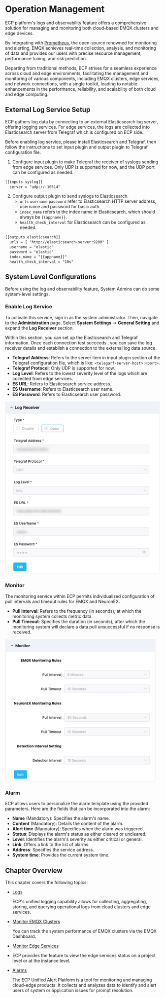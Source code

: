 # Operation Management

ECP platform's logs and observability feature offers a comprehensive solution for managing and monitoring both cloud-based EMQX clusters and edge devices. 

By integrating with [Prometheus](https://prometheus.io/docs/introduction/overview/), the open-source renowned for monitoring and alerting, EMQX achieves real-time collection, analysis, and monitoring of data and provides our users with precise resource management, performance tuning, and risk prediction. 

Departing from traditional methods, ECP strives for a seamless experience across cloud and edge environments, facilitating the management and monitoring of various components, including EMQX clusters, edge services, and network connections, with a single toolkit, leading to notable enhancements in the performance, reliability, and scalability of both cloud and edge computing.

## External Log Service Setup

ECP gathers log data by connecting to an external Elasticsearch log server, offering logging services. For edge services, the logs are collected into Elasticsearch server from Telegraf which is configured on ECP side.

Before enabling log service, please install Elasticsearch and Telegraf, then follow the instructions to set input plugin and output plugin to Telegraf configuration file.

1. Configure input plugin to make Telegraf the receiver of syslogs sending from edge services. Only UDP is supported for now, and the UDP port can be configured as needed.

```
[[inputs.syslog]]
  server = "udp://:10514"
```
2. Configure output plugin to send syslogs to Elasticsearch.
   - `urls`  `username`  `password` refer to Elasticsearch HTTP server address, username and password for basic auth.
   - `index_name` refers to the index name in Elasticsearch, which should always be <code v-pre>{{appname}}</code>.
   -  `health_check_interval` for Elasticsearch can be configured as needed.

```
[[outputs.elasticsearch]]
  urls = [ "http://elasticsearch-server:9200" ]
  username = "elastic"
  password = "elastic"
  index_name = "{{appname}}"
  health_check_interval = "10s"
```

## System Level Configurations

Before using the log and observability feature, System Admins can do some system-level settings. 

### Enable Log Service

To activate this service, sign in as the system administrator. Then, navigate to the **Administration** page. Select **System Settings** -> **General Setting** and expand the **Log Receiver** section. 

Within this section, you can set up the Elasticsearch and Telegraf information. Once each connection test succeeds , you can save the log receiver details and establish a connection to the external log data source.

- **Telegraf Address**: Refers to the server item in input plugin section of the Telegraf configuration file, which is like: `<telegarf-server-host>:<port>`.
- **Telegraf Protocol**: Only UDP is supported for now.
- **Log Level**: Refers to the lowest severity level of the logs which are collected from edge services.
- **ES URL**: Refers to Elasticsearch service address.
- **ES Username**: Refers to Elasticsearch user name.
- **ES Password**: Refers to Elasticsearch user password.

<img src="./_assets/log-receiver.png" alt="log-receiver-config" style="zoom:80%;" />

### Monitor

The monitoring service within ECP permits individualized configuration of pull intervals and timeout rules for EMQX and NeuronEX.

- **Pull Interval**: Refers to the frequency (in seconds), at which the monitoring system collects metric data.
- **Pull Timeout**: Specifies the duration (in seconds), after which the monitoring system will declare a data pull unsuccessful if no response is received.

<img src="./_assets/manager-setting-monitor.png" alt="monitor-config" style="zoom:80%;" />

### Alarm

ECP allows users to personalize the alarm template using the provided parameters. Here are the fields that can be incorporated into the alarm:

- **Name** (Mandatory): Specifies the alarm's name.
- **Content** (Mandatory): Details the content of the alarm.
- **Alert time** (Mandatory): Specifies when the alarm was triggered.
- **Status**: Displays the alarm's status as either cleared or uncleared.
- **Level**: Identifies the alarm's severity as either critical or general.
- **Link**: Offers a link to the list of alarms.
- **Address**: Specifies the service address.
- **System time**: Provides the current system time.

## Chapter Overview

This chapter covers the following topics:

- [Logs](../log/introduction.md)

  ECP's unified logging capability allows for collecting, aggregating, storing, and querying operational logs from cloud clusters and edge services. 

- [Monitor EMQX Clusters](https://docs.emqx.com/en/enterprise/v4.4/getting-started/dashboard-ee.html)

  You can track the system performance of EMQX clusters via the EMQX Dashboard. 

- [Monitor Edge Services](./monitor_edge.md)

- ECP provides the feature to view the edge services status on a project level or at the instance level. 

- [Alarms](./alarm_rules)

  The ECP Unified Alert Platform is a tool for monitoring and managing cloud-edge products. It collects and analyzes data to identify and alert users of system or application issues for prompt resolution. 
